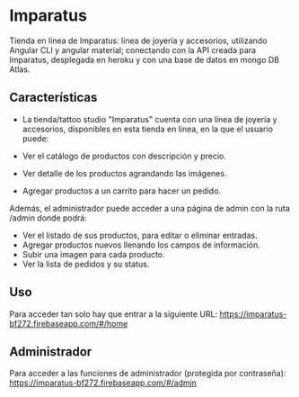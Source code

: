 # Imparatus


Tienda en línea de Imparatus: línea de joyería y accesorios, utilizando Angular CLI y angular material; conectando con la API creada para Imparatus, desplegada en heroku y con una base de datos en mongo DB Atlas.

## Características

- La tienda/tattoo studio "Imparatus" cuenta con una línea de joyería y accesorios, disponibles en esta tienda en línea, en la que el usuario puede:

- Ver el catálogo de productos con descripción y precio.
- Ver detalle de los productos agrandando las imágenes.
- Agregar productos a un carrito para hacer un pedido.

Además, el administrador puede acceder a una página de admin con la ruta /admin donde podrá:

- Ver el listado de sus productos, para editar o eliminar entradas.
- Agregar productos nuevos llenando los campos de información.
- Subir una imagen para cada producto.
- Ver la lista de pedidos y su status.

## Uso

Para acceder tan solo hay que entrar a la siguiente URL:
https://imparatus-bf272.firebaseapp.com/#/home

## Administrador

Para acceder a las funciones de administrador (protegida por contraseña):
https://imparatus-bf272.firebaseapp.com/#/admin